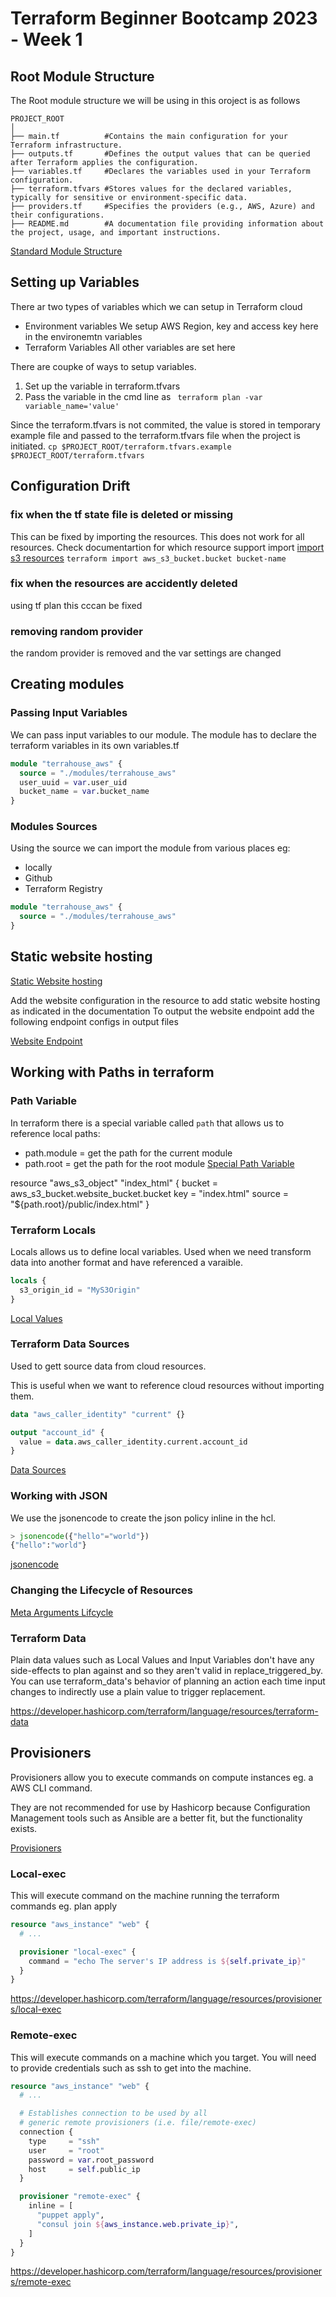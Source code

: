 # Terraform Beginner Bootcamp 2023 - Week 1

## Root Module Structure

The Root module structure we will be using in this oroject is as follows

```
PROJECT_ROOT
│
├── main.tf          #Contains the main configuration for your Terraform infrastructure.
├── outputs.tf       #Defines the output values that can be queried after Terraform applies the configuration.
├── variables.tf     #Declares the variables used in your Terraform configuration.
├── terraform.tfvars #Stores values for the declared variables, typically for sensitive or environment-specific data.
├── providers.tf     #Specifies the providers (e.g., AWS, Azure) and their configurations.
├── README.md        #A documentation file providing information about the project, usage, and important instructions.

```

[Standard Module Structure](https://developer.hashicorp.com/terraform/language/modules/develop/structure)

## Setting up Variables

There ar two types of variables which we can setup in Terraform cloud
- Environment variables
We setup AWS Region, key and access key here in the environemtn variables
- Terraform Variables
All other variables are set here

There are coupke of ways to setup variables.
1. Set up the variable in terraform.tfvars
2. Pass the variable in the cmd line as
` terraform plan -var variable_name='value'`

Since the terraform.tfvars is not commited, the value is stored in temporary example file and passed to the terraform.tfvars file when the project is initiated.
`cp $PROJECT_ROOT/terraform.tfvars.example $PROJECT_ROOT/terraform.tfvars`


## Configuration Drift

### fix when the tf state file is deleted or missing
This can be fixed by importing the resources. This does not work for all resources. Check documentartion for which resource support import
[import s3 resources](https://registry.terraform.io/providers/hashicorp/aws/latest/docs/resources/s3_bucket#import)
`terraform import aws_s3_bucket.bucket bucket-name`

### fix when the resources are accidently deleted
using tf plan this cccan be fixed

### removing random provider

the random provider is removed and the var settings are changed

## Creating modules

### Passing Input Variables

We can pass input variables to our module.
The module has to declare the terraform variables in its own variables.tf

```tf
module "terrahouse_aws" {
  source = "./modules/terrahouse_aws"
  user_uuid = var.user_uid
  bucket_name = var.bucket_name
}
```

### Modules Sources

Using the source we can import the module from various places eg:
- locally
- Github
- Terraform Registry

```tf
module "terrahouse_aws" {
  source = "./modules/terrahouse_aws"
}
```


## Static website hosting
[Static Website hosting](https://registry.terraform.io/providers/hashicorp/aws/latest/docs/resources/s3_bucket_website_configuration)

Add the website configuration in the resource to add static website hosting as indicated in the documentation
To output the website endpoint add the following endpoint configs in output files

[Website Endpoint](https://registry.terraform.io/providers/hashicorp/aws/latest/docs/resources/s3_bucket_website_configuration#attribute-reference)


## Working with Paths in terraform


### Path Variable

In terraform there is a special variable called `path` that allows us to reference local paths:
- path.module = get the path for the current module
- path.root = get the path for the root module
[Special Path Variable](https://developer.hashicorp.com/terraform/language/expressions/references#filesystem-and-workspace-info)


resource "aws_s3_object" "index_html" {
  bucket = aws_s3_bucket.website_bucket.bucket
  key    = "index.html"
  source = "${path.root}/public/index.html"
}


### Terraform Locals

Locals allows us to define local variables.
Used when we need transform data into another format and have referenced a varaible.

```tf
locals {
  s3_origin_id = "MyS3Origin"
}
```
[Local Values](https://developer.hashicorp.com/terraform/language/values/locals)

### Terraform Data Sources

Used to gett source data from cloud resources.

This is useful when we want to reference cloud resources without importing them.

```tf
data "aws_caller_identity" "current" {}

output "account_id" {
  value = data.aws_caller_identity.current.account_id
}
```
[Data Sources](https://developer.hashicorp.com/terraform/language/data-sources)

### Working with JSON

We use the jsonencode to create the json policy inline in the hcl.

```tf
> jsonencode({"hello"="world"})
{"hello":"world"}
```

[jsonencode](https://developer.hashicorp.com/terraform/language/functions/jsonencode)



### Changing the Lifecycle of Resources

[Meta Arguments Lifcycle](https://developer.hashicorp.com/terraform/language/meta-arguments/lifecycle)


### Terraform Data

Plain data values such as Local Values and Input Variables don't have any side-effects to plan against and so they aren't valid in replace_triggered_by. You can use terraform_data's behavior of planning an action each time input changes to indirectly use a plain value to trigger replacement.

https://developer.hashicorp.com/terraform/language/resources/terraform-data

## Provisioners

Provisioners allow you to execute commands on compute instances eg. a AWS CLI command.

They are not recommended for use by Hashicorp because Configuration Management tools such as Ansible are a better fit, but the functionality exists.

[Provisioners](https://developer.hashicorp.com/terraform/language/resources/provisioners/syntax)

### Local-exec

This will execute command on the machine running the terraform commands eg. plan apply

```tf
resource "aws_instance" "web" {
  # ...

  provisioner "local-exec" {
    command = "echo The server's IP address is ${self.private_ip}"
  }
}
```

https://developer.hashicorp.com/terraform/language/resources/provisioners/local-exec

### Remote-exec

This will execute commands on a machine which you target. You will need to provide credentials such as ssh to get into the machine.

```tf
resource "aws_instance" "web" {
  # ...

  # Establishes connection to be used by all
  # generic remote provisioners (i.e. file/remote-exec)
  connection {
    type     = "ssh"
    user     = "root"
    password = var.root_password
    host     = self.public_ip
  }

  provisioner "remote-exec" {
    inline = [
      "puppet apply",
      "consul join ${aws_instance.web.private_ip}",
    ]
  }
}
```
https://developer.hashicorp.com/terraform/language/resources/provisioners/remote-exec